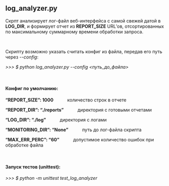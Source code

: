 <h2>log_analyzer.py</h2>
<p>Скрпт анализирует лог-файл веб-интерфейса с самой свежей датой в <b>LOG_DIR</b>, и формирует отчет из <b>REPORT_SIZE</b> URL’ов, отсортированных по максимальному суммарному времени обработки запроса.<p>
<br>
<div><p>Скрипту возможно указать считать конфиг из файла, передав его путь через <em>--config</em>:</p>  
<p><em> >>> $ python log_analyzer.py --config <путь_до_файла> </em></p>  
<br>
<h4>Конфиг по умолчанию:</h4>
<div>
<p><b>“REPORT_SIZE”: 1000</b> &nbsp; &nbsp; &nbsp; &nbsp; &nbsp; количество строк в отчете</p>
<p><b>“REPORT_DIR”: “./reports”</b> &nbsp; &nbsp; &nbsp; &nbsp; &nbsp; директория с готовыми отчетами</p>
<p><b>“LOG_DIR”: “./log”</b> &nbsp; &nbsp; &nbsp; &nbsp; &nbsp; директория с логами</p>
<p><b>“MONITORING_DIR”: “None”</b> &nbsp; &nbsp; &nbsp; &nbsp; &nbsp; путь до лог-файла скрипта</p>
<p><b>“MAX_ERR_PERC”: “60”</b> &nbsp; &nbsp; &nbsp; &nbsp; &nbsp; допустимое количество ошибок при обработке файла</p>
</div>
<br>
<h4>Запуск тестов (unittest):</h4>
<p><em> >>> $ python -m unittest test_log_analyzer </em></p>
